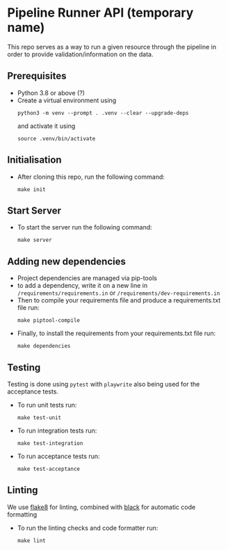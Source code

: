 # Pipeline Runner API (temporary name)

This repo serves as a way to run a given resource through the pipeline in order to provide validation/information on the data.

## Prerequisites
- Python 3.8 or above (?)
- Create a virtual environment using
    ```
    python3 -m venv --prompt . .venv --clear --upgrade-deps
    ```
  and activate it using
    ```
    source .venv/bin/activate
    ```

## Initialisation
- After cloning this repo, run the following command:
    ```
    make init
    ```

## Start Server
- To start the server run the following command:
    ```
    make server
    ```

## Adding new dependencies
- Project dependencies are managed via pip-tools
- to add a dependency, write it on a new line in ` /requirements/requirements.in ` or ` /requirements/dev-requirements.in `
- Then to compile your requirements file and produce a requirements.txt file run:
    ```
    make piptool-compile
    ```
- Finally, to install the requirements from your requirements.txt file run:
    ```
    make dependencies
    ```


## Testing
Testing is done using `pytest` with `playwrite` also being used for the acceptance tests.
- To run unit tests run:
    ```
    make test-unit
    ```
- To run integration tests run:
    ```
    make test-integration
    ```
- To run acceptance tests run:
    ```
    make test-acceptance
    ```

## Linting
We use [flake8](https://flake8.pycqa.org/en/latest/) for linting, combined with [black](https://black.readthedocs.io/en/stable/) for automatic code formatting
- To run the linting checks and code formatter run:
    ```
    make lint
    ```
